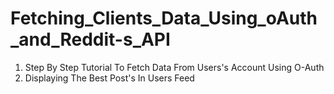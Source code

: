 # Fetching_Clients_Data_Using_oAuth_and_Reddit-s_API


1. Step By Step Tutorial To Fetch Data From Users's Account Using O-Auth 
2. Displaying The Best Post's In Users Feed
